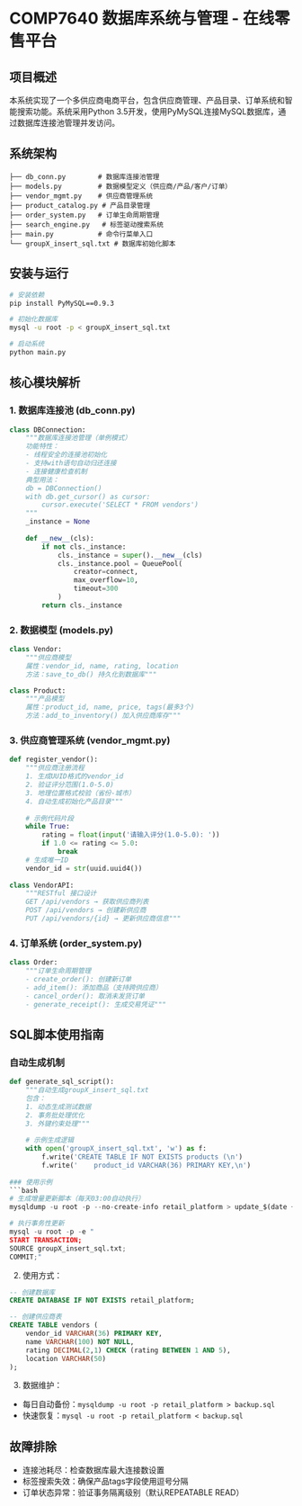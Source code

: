 # COMP7640 数据库系统与管理 - 在线零售平台

## 项目概述
本系统实现了一个多供应商电商平台，包含供应商管理、产品目录、订单系统和智能搜索功能。系统采用Python 3.5开发，使用PyMySQL连接MySQL数据库，通过数据库连接池管理并发访问。

## 系统架构
```
├── db_conn.py        # 数据库连接池管理
├── models.py         # 数据模型定义（供应商/产品/客户/订单）
├── vendor_mgmt.py    # 供应商管理系统
├── product_catalog.py # 产品目录管理
├── order_system.py   # 订单生命周期管理
├── search_engine.py   # 标签驱动搜索系统
├── main.py           # 命令行菜单入口
└── groupX_insert_sql.txt # 数据库初始化脚本
```

## 安装与运行
```bash
# 安装依赖
pip install PyMySQL==0.9.3

# 初始化数据库
mysql -u root -p < groupX_insert_sql.txt

# 启动系统
python main.py
```

## 核心模块解析

### 1. 数据库连接池 (db_conn.py)
```python
class DBConnection:
    """数据库连接池管理（单例模式）
    功能特性：
    - 线程安全的连接池初始化
    - 支持with语句自动归还连接
    - 连接健康检查机制
    典型用法：
    db = DBConnection()
    with db.get_cursor() as cursor:
        cursor.execute('SELECT * FROM vendors')
    """
    _instance = None
    
    def __new__(cls):
        if not cls._instance:
            cls._instance = super().__new__(cls)
            cls._instance.pool = QueuePool(
                creator=connect,
                max_overflow=10,
                timeout=300
            )
        return cls._instance
```

### 2. 数据模型 (models.py)
```python
class Vendor:
    """供应商模型
    属性：vendor_id, name, rating, location
    方法：save_to_db() 持久化到数据库"""

class Product:
    """产品模型
    属性：product_id, name, price, tags(最多3个)
    方法：add_to_inventory() 加入供应商库存"""
```

### 3. 供应商管理系统 (vendor_mgmt.py)
```python
def register_vendor():
    """供应商注册流程
    1. 生成UUID格式的vendor_id
    2. 验证评分范围(1.0-5.0)
    3. 地理位置格式校验（省份-城市）
    4. 自动生成初始化产品目录"""
    
    # 示例代码片段
    while True:
        rating = float(input('请输入评分(1.0-5.0): '))
        if 1.0 <= rating <= 5.0:
            break
    # 生成唯一ID
    vendor_id = str(uuid.uuid4())
    
class VendorAPI:
    """RESTful 接口设计
    GET /api/vendors → 获取供应商列表
    POST /api/vendors → 创建新供应商
    PUT /api/vendors/{id} → 更新供应商信息"""
```

### 4. 订单系统 (order_system.py)
```python
class Order:
    """订单生命周期管理
    - create_order(): 创建新订单
    - add_item(): 添加商品（支持跨供应商）
    - cancel_order(): 取消未发货订单
    - generate_receipt(): 生成交易凭证"""
```

## SQL脚本使用指南
### 自动生成机制
```python
def generate_sql_script():
    """自动生成groupX_insert_sql.txt
    包含：
    1. 动态生成测试数据
    2. 事务批处理优化
    3. 外键约束处理"""
    
    # 示例生成逻辑
    with open('groupX_insert_sql.txt', 'w') as f:
        f.write('CREATE TABLE IF NOT EXISTS products (\n')
        f.write('    product_id VARCHAR(36) PRIMARY KEY,\n')
        
### 使用示例
```bash
# 生成增量更新脚本（每天03:00自动执行）
mysqldump -u root -p --no-create-info retail_platform > update_$(date +%F).sql

# 执行事务性更新
mysql -u root -p -e "
START TRANSACTION;
SOURCE groupX_insert_sql.txt; 
COMMIT;"
```

2. 使用方式：
```sql
-- 创建数据库
CREATE DATABASE IF NOT EXISTS retail_platform;

-- 创建供应商表
CREATE TABLE vendors (
    vendor_id VARCHAR(36) PRIMARY KEY,
    name VARCHAR(100) NOT NULL,
    rating DECIMAL(2,1) CHECK (rating BETWEEN 1 AND 5),
    location VARCHAR(50)
);
```

3. 数据维护：
- 每日自动备份：`mysqldump -u root -p retail_platform > backup.sql`
- 快速恢复：`mysql -u root -p retail_platform < backup.sql`

## 故障排除
- 连接池耗尽：检查数据库最大连接数设置
- 标签搜索失效：确保产品tags字段使用逗号分隔
- 订单状态异常：验证事务隔离级别（默认REPEATABLE READ）